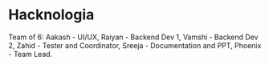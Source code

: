 # Hacknologia
Team of 6: 
Aakash - UI/UX, 
Raiyan - Backend Dev 1, 
Vamshi - Backend Dev 2, 
Zahid - Tester and Coordinator, 
Sreeja - Documentation and PPT, 
Phoenix - Team Lead.
